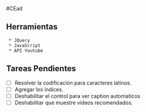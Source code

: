 #CEad
 ## Herramientas ##
     * JQuery
     * JavaScript
     * API Youtube

## Tareas Pendientes
- [ ] Resolver la codificación para caracteres latinos.
- [ ] Agregar los indices.
- [ ] Deshabilitar el control para ver caption automaticos
- [ ] Deshabilitar que muestre videos recomendados.
